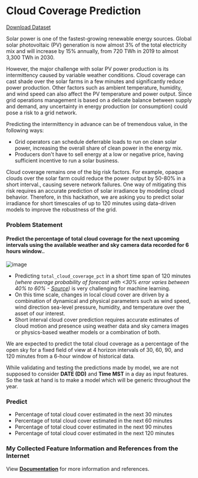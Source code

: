# Cloud Coverage Prediction

[Download Dataset](https://he-public-data.s3.ap-southeast-1.amazonaws.com/shell_dataset.zip)  

Solar power is one of the fastest-growing renewable energy sources. Global solar photovoltaic (PV) generation is now almost 3% of the total electricity mix and will increase by 15% annually, from 720 TWh in 2019 to almost 3,300 TWh in 2030.  

However, the major challenge with solar PV power production is its intermittency caused by variable weather conditions. Cloud coverage can cast shade over the solar farms in a few minutes and significantly reduce power production. Other factors such as ambient temperature, humidity, and wind speed can also affect the PV temperature and power output. Since grid operations management is based on a delicate balance between supply and demand, any uncertainty in energy production (or consumption) could pose a risk to a grid network.  

Predicting the intermittency in advance can be of tremendous value, in the following ways:  
- Grid operators can schedule deferrable loads to run on clean solar power, increasing the overall share of clean power in the energy mix.
- Producers don't have to sell energy at a low or negative price, having sufficient incentive to run a solar business.  

Cloud coverage remains one of the big risk factors. For example, opaque clouds over the solar farm could reduce the power output by 50-80% in a short interval., causing severe network failures. One way of mitigating this risk requires an accurate prediction of solar irradiance by modeling cloud behavior. Therefore, in this hackathon, we are asking you to predict solar irradiance for short timescales of up to 120 minutes using data-driven models to improve the robustness of the grid.  

### Problem Statement  

#### Predict the percentage of total cloud coverage for the next upcoming intervals using the available weather and sky camera data recorded for 6 hours window..

![image](https://user-images.githubusercontent.com/32392924/137149765-f429108e-aaf5-4820-bdc3-9b7499b32c7a.png)

- Predicting `total_cloud_coverage_pct` in a short time span of 120 minutes *(where average probability of forecast with <30% error varies between 40% to 60% - [Source](https://arxiv.org/abs/1011.3863))* is very challenging for machine learning.
- On this time scale, changes in local cloud cover are driven by a combination of dynamical and physical parameters such as wind speed, wind direction sea-level pressure, humidity, and temperature over the asset of our interest.
- Short interval cloud cover prediction requires accurate estimates of cloud motion and presence using weather data and sky camera images or physics-based weather models or a combination of both.  

We are expected to predict the total cloud coverage as a percentage of the open sky for a fixed field of view at 4 horizon intervals of 30, 60, 90, and 120 minutes from a 6-hour window of historical data.  

While validating and testing the predictions made by model, we are not supposed to consider **DATE (DD)** and **Time MST** in a day as input features.  
So the task at hand is to make a model which will be generic throughout the year. 

### Predict
- Percentage of total cloud cover estimated in the next 30 minutes
- Percentage of total cloud cover estimated in the next 60 minutes
- Percentage of total cloud cover estimated in the next 90 minutes
- Percentage of total cloud cover estimated in the next 120 minutes 

### My Collected Feature Information and References from the Internet
View [**Documentation**](https://github.com/mrutyunjay17/solar-power-prediction/blob/main/Documentation.md) for more information and references.